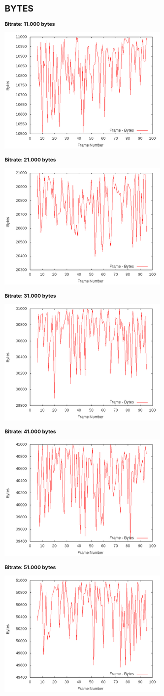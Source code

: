 BYTES
=====

### Bitrate: 11.000 bytes

![](../assets/bytes_11000.png)

### Bitrate: 21.000 bytes

![](../assets/bytes_21000.png)

### Bitrate: 31.000 bytes

![](../assets/bytes_31000.png)

### Bitrate: 41.000 bytes

![](../assets/bytes_41000.png)

### Bitrate: 51.000 bytes

![](../assets/bytes_51000.png)

